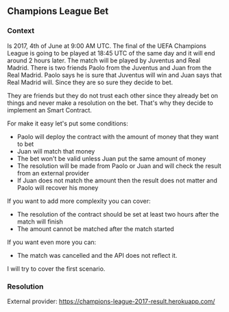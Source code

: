 ## Champions League Bet

### Context

Is 2017, 4th of June at 9:00 AM UTC. The final of the UEFA Champions League is going to be played at 18:45 UTC of the same day and it will end around 2 hours later. The match will be played by Juventus and Real Madrid. There is two friends Paolo from the Juventus and Juan from the Real Madrid. Paolo says he is sure that Juventus will win and Juan says that Real Madrid will. Since they are so sure they decide to bet.

They are friends but they do not trust each other since they already bet on things and never make a resolution on the bet. That's why they decide to implement an Smart Contract.

For make it easy let's put some conditions:

- Paolo will deploy the contract with the amount of money that they want to bet
- Juan will match that money
- The bet won't be valid unless Juan put the same amount of money
- The resolution will be made from Paolo or Juan and will check the result from an external provider
- If Juan does not match the amount then the result does not matter and Paolo will recover his money

If you want to add more complexity you can cover:

- The resolution of the contract should be set at least two hours after the match will finish
- The amount cannot be matched after the match started

If you want even more you can:

- The match was cancelled and the API does not reflect it.

I will try to cover the first scenario.

### Resolution

External provider: https://champions-league-2017-result.herokuapp.com/

